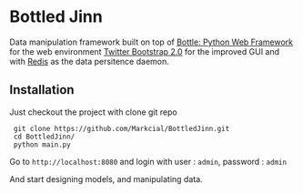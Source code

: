 Bottled Jinn
============

Data manipulation framework built on top of [Bottle: Python Web Framework](http://bottlepy.org/docs/dev/) for the web environment
[Twitter Bootstrap 2.0](http://twitter.github.com/bootstrap/) for the improved GUI and with [Redis](http:://redis.io) as the data 
persitence daemon.

Installation
------------
Just checkout the project with clone git repo

     git clone https://github.com/Markcial/BottledJinn.git
	 cd BottledJinn/
	 python main.py

Go to `http://localhost:8080` and login with user : `admin`, password : `admin`

And start designing models, and manipulating data.